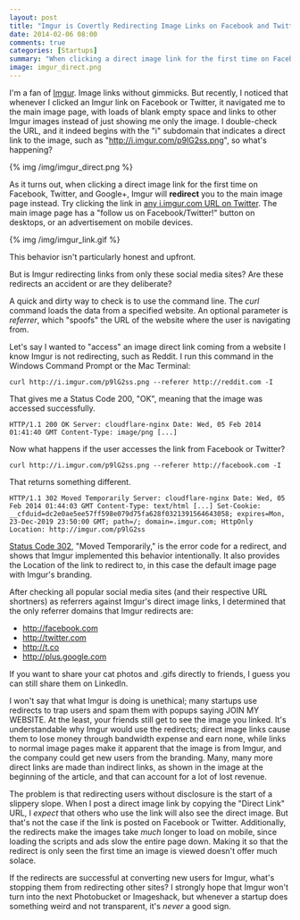 ```yaml
---
layout: post
title: "Imgur is Covertly Redirecting Image Links on Facebook and Twitter"
date: 2014-02-06 08:00
comments: true
categories: [Startups]
summary: "When clicking a direct image link for the first time on Facebook, Twitter, and Google+, Imgur will redirect you to the main image page instead."
image: imgur_direct.png
---
```


I'm a fan of [Imgur](http://imgur.com/). Image links without gimmicks. But recently, I noticed that whenever I clicked an Imgur link on Facebook or Twitter, it  navigated me to the main image page, with loads of blank empty space and links to other Imgur images instead of just showing me only the image. I double-check the URL, and it indeed begins with the "i" subdomain that indicates a direct link to the image, such as "http://i.imgur.com/p9lG2ss.png", so what's happening?

{% img /img/imgur_direct.png %}

As it turns out, when clicking a direct image link for the first time on Facebook, Twitter, and Google+, Imgur will **redirect** you to the main image page instead. Try clicking the link in [any i.imgur.com URL on Twitter](https://twitter.com/search?q=i.imgur.com&src=typd). The main image page has a "follow us on Facebook/Twitter!" button on desktops, or an advertisement on mobile devices.

{% img /img/imgur_link.gif %}

This behavior isn't particularly honest and upfront.

But is Imgur redirecting links from only these social media sites? Are these redirects an accident or are they deliberate? 

A quick and dirty way to check is to use the command line. The *curl* command loads the data from a specified website. An optional parameter is *referrer*, which "spoofs" the URL of the website where the user is navigating from.

Let's say I wanted to "access" an image direct link coming from a website I know Imgur is not redirecting, such as Reddit. I run this command in the Windows Command Prompt or the Mac Terminal:

`curl http://i.imgur.com/p9lG2ss.png --referer http://reddit.com -I`

That gives me a Status Code 200, "OK", meaning that the image was accessed successfully.

`HTTP/1.1 200 OK
Server: cloudflare-nginx
Date: Wed, 05 Feb 2014 01:41:40 GMT Content-Type: image/png [...]`

Now what happens if the user accesses the link from Facebook or Twitter?

`curl http://i.imgur.com/p9lG2ss.png --referer http://facebook.com -I`

That returns something different.

`HTTP/1.1 302 Moved Temporarily
Server: cloudflare-nginx
Date: Wed, 05 Feb 2014 01:44:03 GMT
Content-Type: text/html
[...]
Set-Cookie: __cfduid=dc2e0ae5ee57ff598e079d75fa628f0321391564643058; expires=Mon, 23-Dec-2019 23:50:00 GMT; path=/; domain=.imgur.com; HttpOnly
Location: http://imgur.com/p9lG2ss`

[Status Code 302](http://en.wikipedia.org/wiki/HTTP_302), "Moved Temporarily," is the error code for a redirect, and shows that Imgur implemented this behavior intentionally. It also provides the Location of the link to redirect to, in this case the default image page with Imgur's branding.

After checking all popular social media sites (and their respective URL shortners) as referrers against Imgur's direct image links, I determined that the only referrer domains that Imgur redirects are:

- http://facebook.com
- http://twitter.com
- http://t.co
- http://plus.google.com

If you want to share your cat photos and .gifs directly to friends, I guess you can still share them on LinkedIn.

I won't say that what Imgur is doing is unethical; many startups use redirects to trap users and spam them with popups saying JOIN MY WEBSITE. At the least, your friends still get to see the image you linked. It's understandable why Imgur would use the redirects; direct image links cause them to lose money through bandwidth expense and earn none, while links to normal image pages make it apparent that the image is from Imgur, and the company could get new users from the branding. Many, many more direct links are made than indirect links, as shown in the image at the beginning of the article, and that can account for a lot of lost revenue.

The problem is that redirecting users without disclosure is the start of a slippery slope. When I post a direct image link by copying the "Direct Link" URL, I *expect* that others who use the link will also see the direct image. But that's not the case if the link is posted on Facebook or Twitter. Additionally, the redirects make the images take *much* longer to load on mobile, since loading the scripts and ads slow the entire page down. Making it so that the redirect is only seen the first time an image is viewed doesn't offer much solace.

If the redirects are successful at converting new users for Imgur, what's stopping them from redirecting other sites? I strongly hope that Imgur won't turn into the next Photobucket or Imageshack, but whenever a startup does something weird and not transparent, it's *never* a good sign.